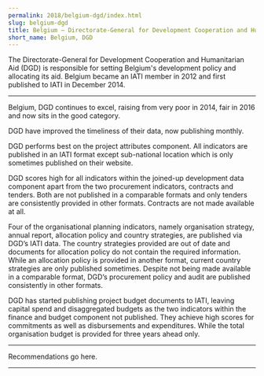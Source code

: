 ```yaml
---
permalink: 2018/belgium-dgd/index.html
slug: belgium-dgd
title: Belgium – Directorate-General for Development Cooperation and Humanitarian Aid (DGD)
short_name: Belgium, DGD
---
```


The Directorate-General for Development Cooperation and Humanitarian Aid (DGD) is responsible for setting Belgium's development policy and allocating its aid. Belgium became an IATI member in 2012 and first published to IATI in December 2014. 

---

Belgium, DGD continues to excel, raising from very poor in 2014, fair in 2016 and now sits in the good category. 

DGD have improved the timeliness of their data, now publishing monthly. 

DGD performs best on the project attributes component. All indicators are published in an IATI format except sub-national location which is only sometimes published on their website.

DGD scores high for all indicators within the joined-up development data component apart from the two procurement indicators, contracts and tenders. Both are not published in a comparable formats and only tenders are consistently provided in other formats. Contracts are not made available at all. 

Four of the organisational planning indicators, namely organisation strategy, annual report, allocation policy and country strategies, are published via DGD’s IATI data. The country strategies provided are out of date and documents for allocation policy do not contain the required information. While an allocation policy is provided in another format, current country strategies are only published sometimes. Despite not being made available in a comparable format, DGD’s procurement policy and audit are published consistently in other formats.

DGD has started publishing project budget documents to IATI, leaving capital spend and disaggregated budgets as the two indicators within the finance and budget component not published. They achieve high scores for commitments as well as disbursements and expenditures. While the total organisation budget is provided for three years ahead only. 



---

Recommendations go here.

---
